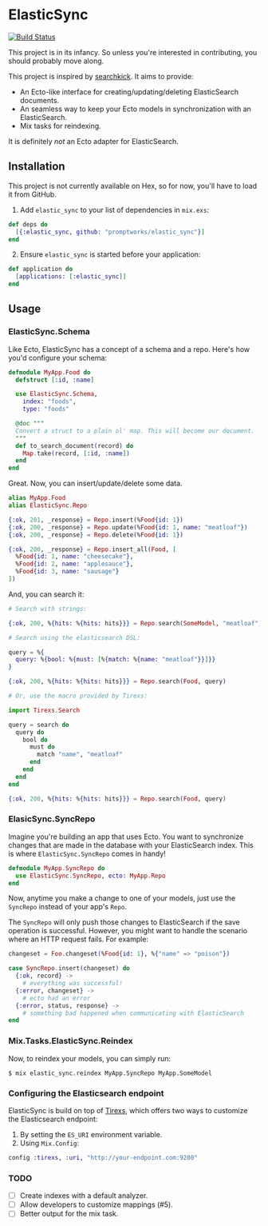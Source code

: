 # ElasticSync

[![Build Status](https://travis-ci.org/promptworks/elastic_sync.svg?branch=master)](https://travis-ci.org/promptworks/elastic_sync)

This project is in its infancy. So unless you're interested in contributing, you should probably move along.

This project is inspired by [searchkick](https://github.com/ankane/searchkick). It aims to provide:

+ An Ecto-like interface for creating/updating/deleting ElasticSearch documents.
+ An seamless way to keep your Ecto models in synchronization with an ElasticSearch.
+ Mix tasks for reindexing.

It is definitely *not* an Ecto adapter for ElasticSearch.

## Installation

This project is not currently available on Hex, so for now, you'll have to load it from GitHub.

  1. Add `elastic_sync` to your list of dependencies in `mix.exs`:

```elixir
def deps do
  [{:elastic_sync, github: "promptworks/elastic_sync"}]
end
```

  2. Ensure `elastic_sync` is started before your application:

```elixir
def application do
  [applications: [:elastic_sync]]
end
```

## Usage

### ElasticSync.Schema

Like Ecto, ElasticSync has a concept of a schema and a repo. Here's how you'd configure your schema:

```elixir
defmodule MyApp.Food do
  defstruct [:id, :name]

  use ElasticSync.Schema,
    index: "foods",
    type: "foods"

  @doc """
  Convert a struct to a plain ol' map. This will become our document.
  """
  def to_search_document(record) do
    Map.take(record, [:id, :name])
  end
end
```

Great. Now, you can insert/update/delete some data.

```elixir
alias MyApp.Food
alias ElasticSync.Repo

{:ok, 201, _response} = Repo.insert(%Food{id: 1})
{:ok, 200, _response} = Repo.update(%Food{id: 1, name: "meatloaf"})
{:ok, 200, _response} = Repo.delete(%Food{id: 1})

{:ok, 200, _response} = Repo.insert_all(Food, [
  %Food{id: 1, name: "cheesecake"},
  %Food{id: 2, name: "applesauce"},
  %Food{id: 3, name: "sausage"}
])
```

And, you can search it:

```elixir
# Search with strings:

{:ok, 200, %{hits: %{hits: hits}}} = Repo.search(SomeModel, "meatloaf")

# Search using the elasticsearch DSL:

query = %{
  query: %{bool: %{must: [%{match: %{name: "meatloaf"}}]}}
}

{:ok, 200, %{hits: %{hits: hits}}} = Repo.search(Food, query)

# Or, use the macro provided by Tirexs:

import Tirexs.Search

query = search do
  query do
    bool do
      must do
        match "name", "meatloaf"
      end
    end
  end
end

{:ok, 200, %{hits: %{hits: hits}}} = Repo.search(Food, query)
```

### ElasicSync.SyncRepo

Imagine you're building an app that uses Ecto. You want to synchronize changes that are made in the database with your ElasticSearch index. This is where `ElasticSync.SyncRepo` comes in handy!

```elixir
defmodule MyApp.SyncRepo do
  use ElasticSync.SyncRepo, ecto: MyApp.Repo
end
```

Now, anytime you make a change to one of your models, just use the `SyncRepo` instead of your app's `Repo`.

The `SyncRepo` will only push those changes to ElasticSearch if the save operation is successful. However, you might want to handle the scenario where an HTTP request fails. For example:

```elixir
changeset = Foo.changeset(%Food{id: 1}, %{"name" => "poison"})

case SyncRepo.insert(changeset) do
  {:ok, record} ->
    # everything was successful!
  {:error, changeset} ->
    # ecto had an error
  {:error, status, response} ->
    # something bad happened when communicating with ElasticSearch
end
```

### Mix.Tasks.ElasticSync.Reindex

Now, to reindex your models, you can simply run:

```
$ mix elastic_sync.reindex MyApp.SyncRepo MyApp.SomeModel
```

### Configuring the Elasticsearch endpoint

ElasticSync is build on top of [Tirexs](https://github.com/Zatvobor/tirexs), which offers two ways to customize the Elasticsearch endpoint:

1. By setting the `ES_URI` environment variable.
2. Using `Mix.Config`:

```elixir
config :tirexs, :uri, "http://your-endpoint.com:9200"
```

### TODO

+ [ ] Create indexes with a default analyzer.
+ [ ] Allow developers to customize mappings (#5).
+ [ ] Better output for the mix task.
